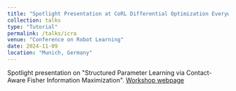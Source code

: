 ```yaml
---
title: "Spotlight Presentation at CoRL Differential Optimization Everywhere Workshop"
collection: talks
type: "Tutorial"
permalink: /talks/icra
venue: "Conference on Robot Learning"
date: 2024-11-09
location: "Munich, Germany"
---
```


Spotlight presentation on "Structured Parameter Learning via Contact-Aware Fisher Information Maximization".
[Workshop webpage](https://sites.google.com/view/srl-icra-2025/home)